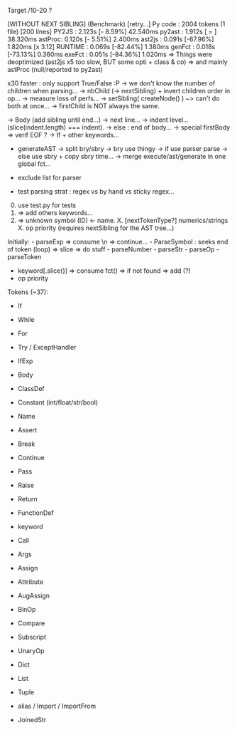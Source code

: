 Target /10-20 ?

[WITHOUT NEXT SIBLING] (Benchmark) [retry...]
Py code        : 2004 tokens (1 file) [200 lines]
    PY2JS      :  2.123s [- 8.59%]  42.540ms
        py2ast :  1.912s [   =   ]  38.320ms
        astProc:  0.120s [- 5.51%]   2.400ms
        ast2js :  0.091s [-67.96%]   1.820ms [x  3.12]
    RUNTIME    :  0.069s [-82.44%]   1.380ms
        genFct :  0.018s [-73.13%]   0.360ms
        exeFct :  0.051s [-84.36%]   1.020ms
=> Things were deoptimized (ast2js x5 too slow, BUT some opti + class & co)
    => and mainly astProc (null/reported to py2ast)

x30 faster : only support True/False :P
-> we don't know the number of children when parsing...
    -> nbChild (-> nextSibling) + invert children order in op...
    -> measure loss of perfs...
        -> setSibling( createNode() ) ~> can't do both at once...
            -> firstChild is NOT always the same.

-> Body (add sibling until end...)
    -> next line...
    -> indent level... (slice(indent.length) === indent).
        -> else : end of body...
        -> special firstBody => verif EOF ?
-> If + other keywords...

- generateAST
    -> split bry/sbry
        -> bry use thingy
        -> if use parser parse
        -> else use sbry + copy sbry time...
    -> merge execute/ast/generate in one global fct...

- exclude list for parser
- test parsing strat : regex vs by hand vs sticky regex...

0. use test.py for tests
3. => add others keywords...
4. => unknown symbol (ID) <- name.
X. [nextTokenType?] numerics/strings
X. op priority (requires nextSibling for the AST tree...)

Initially:
    - parseExp => consume \n => continue...
        - ParseSymbol : seeks end of token (loop) => slice => do stuff
        - parseNumber
        - parseStr
        - parseOp
        - parseToken

- keyword[.slice()] => consume fct() => if not found => add (?)
- op priority

Tokens (~37):
- If
- While
- For
- Try / ExceptHandler
- IfExp

- Body
- ClassDef
- Constant (int/float/str/bool)
- Name

- Assert
- Break
- Continue
- Pass
- Raise
- Return

- FunctionDef
- keyword
- Call
- Args

- Assign
- Attribute
- AugAssign
- BinOp
- Compare
- Subscript
- UnaryOp

- Dict
- List
- Tuple

- alias / Import / ImportFrom

- JoinedStr